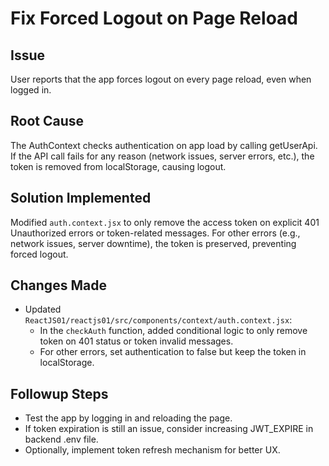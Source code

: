 # Fix Forced Logout on Page Reload

## Issue
User reports that the app forces logout on every page reload, even when logged in.

## Root Cause
The AuthContext checks authentication on app load by calling getUserApi. If the API call fails for any reason (network issues, server errors, etc.), the token is removed from localStorage, causing logout.

## Solution Implemented
Modified `auth.context.jsx` to only remove the access token on explicit 401 Unauthorized errors or token-related messages. For other errors (e.g., network issues, server downtime), the token is preserved, preventing forced logout.

## Changes Made
- Updated `ReactJS01/reactjs01/src/components/context/auth.context.jsx`:
  - In the `checkAuth` function, added conditional logic to only remove token on 401 status or token invalid messages.
  - For other errors, set authentication to false but keep the token in localStorage.

## Followup Steps
- Test the app by logging in and reloading the page.
- If token expiration is still an issue, consider increasing JWT_EXPIRE in backend .env file.
- Optionally, implement token refresh mechanism for better UX.
